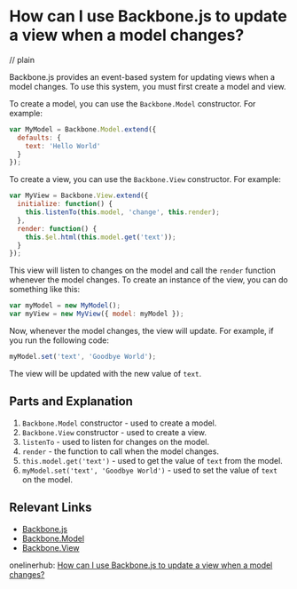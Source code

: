 # How can I use Backbone.js to update a view when a model changes?
// plain

Backbone.js provides an event-based system for updating views when a model changes. To use this system, you must first create a model and view.

To create a model, you can use the `Backbone.Model` constructor. For example:

```js
var MyModel = Backbone.Model.extend({
  defaults: {
    text: 'Hello World'
  }
});
```

To create a view, you can use the `Backbone.View` constructor. For example:

```js
var MyView = Backbone.View.extend({
  initialize: function() {
    this.listenTo(this.model, 'change', this.render);
  },
  render: function() {
    this.$el.html(this.model.get('text'));
  }
});
```

This view will listen to changes on the model and call the `render` function whenever the model changes. To create an instance of the view, you can do something like this:

```js
var myModel = new MyModel();
var myView = new MyView({ model: myModel });
```

Now, whenever the model changes, the view will update. For example, if you run the following code:

```js
myModel.set('text', 'Goodbye World');
```

The view will be updated with the new value of `text`.

## Parts and Explanation

1. `Backbone.Model` constructor - used to create a model.
2. `Backbone.View` constructor - used to create a view.
3. `listenTo` - used to listen for changes on the model.
4. `render` - the function to call when the model changes.
5. `this.model.get('text')` - used to get the value of `text` from the model.
6. `myModel.set('text', 'Goodbye World')` - used to set the value of `text` on the model.

## Relevant Links

- [Backbone.js](http://backbonejs.org/)
- [Backbone.Model](http://backbonejs.org/#Model)
- [Backbone.View](http://backbonejs.org/#View)

onelinerhub: [How can I use Backbone.js to update a view when a model changes?](https://onelinerhub.com/backbone.js/how-can-i-use-backbone-js-to-update-a-view-when-a-model-changes)